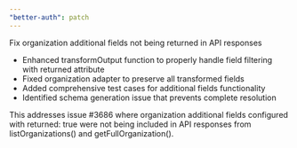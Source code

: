 ```yaml
---
"better-auth": patch
---
```


Fix organization additional fields not being returned in API responses

- Enhanced transformOutput function to properly handle field filtering with returned attribute
- Fixed organization adapter to preserve all transformed fields
- Added comprehensive test cases for additional fields functionality
- Identified schema generation issue that prevents complete resolution

This addresses issue #3686 where organization additional fields configured with returned: true were not being included in API responses from listOrganizations() and getFullOrganization().
